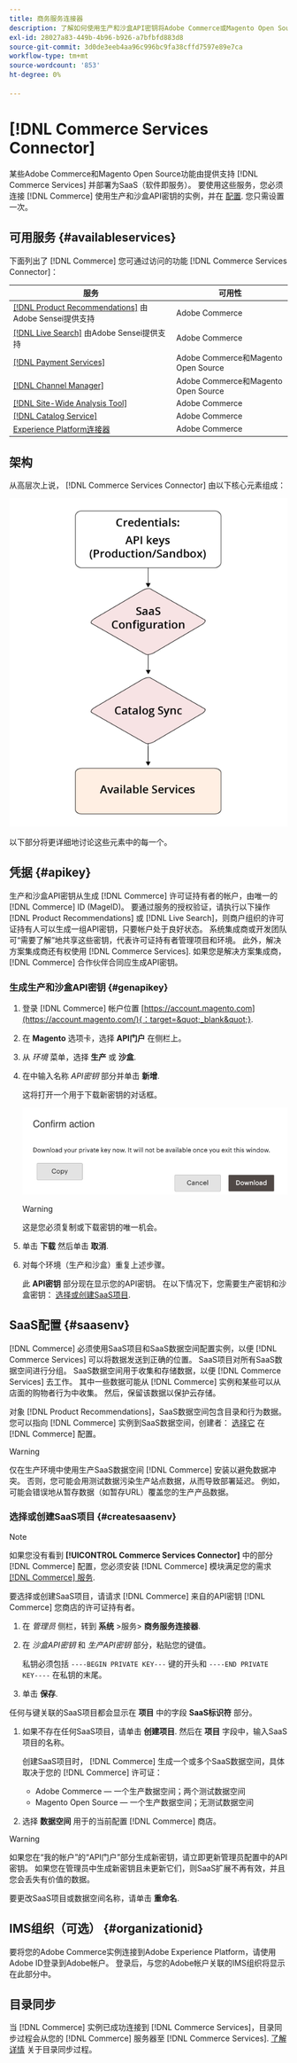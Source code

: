```yaml
---
title: 商务服务连接器
description: 了解如何使用生产和沙盒API密钥将Adobe Commerce或Magento Open Source实例集成到服务。
exl-id: 28027a83-449b-4b96-b926-a7bfbfd883d8
source-git-commit: 3d0de3eeb4aa96c996bc9fa38cffd7597e89e7ca
workflow-type: tm+mt
source-wordcount: '853'
ht-degree: 0%

---
```


# [!DNL Commerce Services Connector]

某些Adobe Commerce和Magento Open Source功能由提供支持 [!DNL Commerce Services]  并部署为SaaS（软件即服务）。 要使用这些服务，您必须连接 [!DNL Commerce] 使用生产和沙盒API密钥的实例，并在 [配置](https://experienceleague.adobe.com/docs/commerce-admin/config/services/saas.html). 您只需设置一次。

## 可用服务 {#availableservices}

下面列出了 [!DNL Commerce] 您可通过访问的功能 [!DNL Commerce Services Connector]：

| 服务 | 可用性 |
| ---|--- |
| [[!DNL Product Recommendations]](/help/product-recommendations/overview.md) 由Adobe Sensei提供支持 | Adobe Commerce |
| [[!DNL Live Search]](/help/live-search/overview.md) 由Adobe Sensei提供支持 | Adobe Commerce |
| [[!DNL Payment Services]](/help/payment-services/overview.md) | Adobe Commerce和Magento Open Source |
| [[!DNL Channel Manager]](https://experienceleague.adobe.com/docs/commerce-channels/channel-manager/intro-to-channel-manager/overview.html) | Adobe Commerce和Magento Open Source |
| [[!DNL Site-Wide Analysis Tool]](https://experienceleague.adobe.com/docs/commerce-operations/tools/site-wide-analysis-tool/intro.html) | Adobe Commerce |
| [[!DNL Catalog Service]](/help/catalog-service/overview.md) | Adobe Commerce |
| [Experience Platform连接器](/help/experience-platform-connector/overview.md) | Adobe Commerce |

## 架构

从高层次上说， [!DNL Commerce Services Connector] 由以下核心元素组成：

![Commerce Services连接器架构](assets/saas-config-sync-workflow.png)

以下部分将更详细地讨论这些元素中的每一个。

## 凭据 {#apikey}

生产和沙盒API密钥从生成 [!DNL Commerce] 许可证持有者的帐户，由唯一的 [!DNL Commerce] ID (MageID)。 要通过服务的授权验证，请执行以下操作 [!DNL Product Recommendations] 或 [!DNL Live Search]，则商户组织的许可证持有人可以生成一组API密钥，只要帐户处于良好状态。 系统集成商或开发团队可“需要了解”地共享这些密钥，代表许可证持有者管理项目和环境。 此外，解决方案集成商还有权使用 [!DNL Commerce Services]. 如果您是解决方案集成商， [!DNL Commerce] 合作伙伴合同应生成API密钥。

### 生成生产和沙盒API密钥 {#genapikey}

1. 登录 [!DNL Commerce] 帐户位置 [https://account.magento.com](https://account.magento.com/){：target=&quot;_blank&quot;}.

1. 在 **Magento** 选项卡，选择 **API门户** 在侧栏上。

1. 从 _环境_ 菜单，选择 **生产** 或 **沙盒**.

1. 在中输入名称 _API密钥_ 部分并单击 **新增**.

   这将打开一个用于下载新密钥的对话框。

   ![下载私钥](assets/download-api-private-key.png)

   >[!WARNING]
   >
   > 这是您必须复制或下载密钥的唯一机会。

1. 单击 **下载** 然后单击 **取消**.

1. 对每个环境（生产和沙盒）重复上述步骤。

   此 **API密钥** 部分现在显示您的API密钥。 在以下情况下，您需要生产密钥和沙盒密钥： [选择或创建SaaS项目](#createsaasenv).

## SaaS配置 {#saasenv}

[!DNL Commerce] 必须使用SaaS项目和SaaS数据空间配置实例，以便 [!DNL Commerce Services] 可以将数据发送到正确的位置。 SaaS项目对所有SaaS数据空间进行分组。 SaaS数据空间用于收集和存储数据，以便 [!DNL Commerce Services] 去工作。 其中一些数据可能从 [!DNL Commerce] 实例和某些可以从店面的购物者行为中收集。 然后，保留该数据以保护云存储。

对象 [!DNL Product Recommendations]，SaaS数据空间包含目录和行为数据。 您可以指向 [!DNL Commerce] 实例到SaaS数据空间，创建者： [选择它](https://docs.magento.com/user-guide/configuration/services/saas.html) 在 [!DNL Commerce] 配置。

>[!WARNING]
>
> 仅在生产环境中使用生产SaaS数据空间 [!DNL Commerce] 安装以避免数据冲突。 否则，您可能会用测试数据污染生产站点数据，从而导致部署延迟。 例如，可能会错误地从暂存数据（如暂存URL）覆盖您的生产产品数据。

### 选择或创建SaaS项目 {#createsaasenv}

>[!NOTE]
>
> 如果您没有看到 **[!UICONTROL Commerce Services Connector]** 中的部分 [!DNL Commerce] 配置，您必须安装 [!DNL Commerce] 模块满足您的需求 [[!DNL Commerce] 服务](#availableservices).

要选择或创建SaaS项目，请请求 [!DNL Commerce] 来自的API密钥 [!DNL Commerce] 您商店的许可证持有者。

1. 在 _管理员_ 侧栏，转到 **系统** >服务> **商务服务连接器**.

1. 在 _沙盒API密钥_ 和 _生产API密钥_ 部分，粘贴您的键值。

   私钥必须包括 `----BEGIN PRIVATE KEY---` 键的开头和 `----END PRIVATE KEY----` 在私钥的末尾。

1. 单击 **保存**.

任何与键关联的SaaS项目都会显示在 **项目** 中的字段 **SaaS标识符** 部分。

1. 如果不存在任何SaaS项目，请单击 **创建项目**. 然后在 **项目** 字段中，输入SaaS项目的名称。

   创建SaaS项目时， [!DNL Commerce] 生成一个或多个SaaS数据空间，具体取决于您的 [!DNL Commerce] 许可证：
   - Adobe Commerce — 一个生产数据空间；两个测试数据空间
   - Magento Open Source — 一个生产数据空间；无测试数据空间

1. 选择 **数据空间** 用于的当前配置 [!DNL Commerce] 商店。

>[!WARNING]
>
> 如果您在“我的帐户”的“API门户”部分生成新密钥，请立即更新管理员配置中的API密钥。 如果您在管理员中生成新密钥且未更新它们，则SaaS扩展不再有效，并且您会丢失有价值的数据。

要更改SaaS项目或数据空间名称，请单击 **重命名**.

## IMS组织（可选） {#organizationid}

要将您的Adobe Commerce实例连接到Adobe Experience Platform，请使用Adobe ID登录到Adobe帐户。 登录后，与您的Adobe帐户关联的IMS组织将显示在此部分中。

## 目录同步

当 [!DNL Commerce] 实例已成功连接到 [!DNL Commerce Services]，目录同步过程会从您的 [!DNL Commerce] 服务器至 [!DNL Commerce Services]. [了解详情](catalog-sync.md) 关于目录同步过程。
